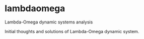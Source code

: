 # lambdaomega
Lambda-Omega dynamic systems analysis

Initial thoughts and solutions of Lambda-Omega dynamic system. 
